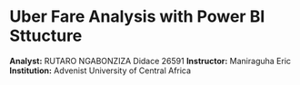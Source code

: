 # Uber Fare Analysis with Power BI Sttucture
**Analyst:** RUTARO NGABONZIZA Didace   26591
**Instructor:** Maniraguha Eric
**Institution:** Advenist University of Central Africa
